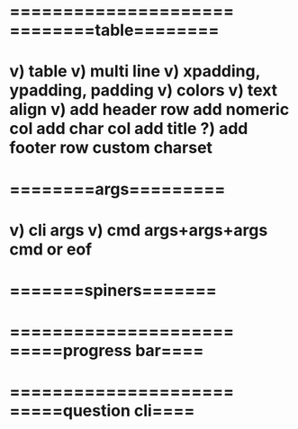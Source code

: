 =====================
========table========
=====================
v) table
v) multi line
v) xpadding, ypadding, padding
v) colors
v) text align
v) add header row
add nomeric col
add char col
add title
?) add footer row
custom charset
=====================
========args=========
=====================
v) cli args
v) cmd args+args+args cmd or eof
=====================
=======spiners=======
=====================

=====================
=====progress bar====
=====================

=====================
=====question cli====
=====================
